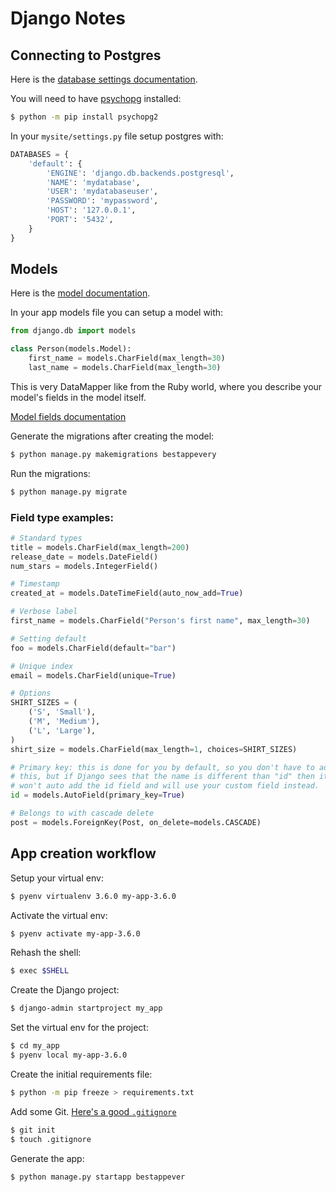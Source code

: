 # Django Notes

## Connecting to Postgres

Here is the [database settings documentation](https://docs.djangoproject.com/en/1.10/ref/settings/#std:setting-DATABASES).

You will need to have [psychopg](http://initd.org/psycopg/) installed:

```bash
$ python -m pip install psychopg2
```

In your `mysite/settings.py` file setup postgres with:

```python
DATABASES = {
    'default': {
        'ENGINE': 'django.db.backends.postgresql',
        'NAME': 'mydatabase',
        'USER': 'mydatabaseuser',
        'PASSWORD': 'mypassword',
        'HOST': '127.0.0.1',
        'PORT': '5432',
    }
}
```

## Models

Here is the [model documentation](https://docs.djangoproject.com/en/1.10/topics/db/models/).

In your app models file you can setup a model with:

```python
from django.db import models

class Person(models.Model):
    first_name = models.CharField(max_length=30)
    last_name = models.CharField(max_length=30)
```

This is very DataMapper like from the Ruby world, where you describe your model's fields in the model itself.

[Model fields documentation](https://docs.djangoproject.com/en/1.10/ref/models/fields/)

Generate the migrations after creating the model:

```bash
$ python manage.py makemigrations bestappevery
```

Run the migrations:

```bash
$ python manage.py migrate
```

### Field type examples:

```python
# Standard types
title = models.CharField(max_length=200)
release_date = models.DateField()
num_stars = models.IntegerField()

# Timestamp
created_at = models.DateTimeField(auto_now_add=True)

# Verbose label
first_name = models.CharField("Person's first name", max_length=30)

# Setting default
foo = models.CharField(default="bar")

# Unique index
email = models.CharField(unique=True)

# Options
SHIRT_SIZES = (
    ('S', 'Small'),
    ('M', 'Medium'),
    ('L', 'Large'),
)
shirt_size = models.CharField(max_length=1, choices=SHIRT_SIZES)

# Primary key: this is done for you by default, so you don't have to add
# this, but if Django sees that the name is different than "id" then it 
# won't auto add the id field and will use your custom field instead.
id = models.AutoField(primary_key=True)

# Belongs to with cascade delete
post = models.ForeignKey(Post, on_delete=models.CASCADE)
```

## App creation workflow

Setup your virtual env:

```bash
$ pyenv virtualenv 3.6.0 my-app-3.6.0
```

Activate the virtual env:

```bash
$ pyenv activate my-app-3.6.0
```

Rehash the shell:

```bash
$ exec $SHELL
```

Create the Django project:

```bash
$ django-admin startproject my_app
```

Set the virtual env for the project:

```bash
$ cd my_app
$ pyenv local my-app-3.6.0
```

Create the initial requirements file:

```bash
$ python -m pip freeze > requirements.txt
```

Add some Git. [Here's a good `.gitignore`](https://raw.githubusercontent.com/github/gitignore/master/Python.gitignore)

```bash
$ git init
$ touch .gitignore
```

Generate the app:

```bash
$ python manage.py startapp bestappever
```

